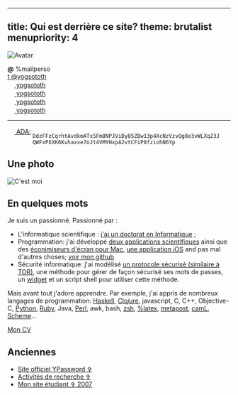 -----
title: Qui est derrière ce site?
theme: brutalist
menupriority: 4
-----

<img src="/Scratch/img/about/FlatAvatar.png" alt="Avatar" class="clean left"/>

<strong>@</strong> %mailperso  
<a href="http://twitter.com/yogsototh"><span class="social">&#116;</span> @yogsototh</a>  
<a href="https://keybase.io/yogsototh"><img src="/Scratch/img/keybase.svg" style="height:16px"/> yogsototh</a>  
[<img src="/Scratch/img/pinboard.png"  class="simple" style="height: 16px"/> yogsototh](http://pinboard.in/u:yogsototh)  
[<img src="/Scratch/img/GitHub-Mark-32px.png"  class="simple" style="height: 16px"/> yogsototh](http://github.com/yogsototh)  
[<img src="/Scratch/img/stackoverflow-logo.png"  class="simple" style="height: 16px"/> yogsototh](http://stackoverflow.com/users/40569/yogsototh)  


<hr style="clear:both"/>

[<img src="/Scratch/img/ada-logo.png"  class="simple" style="height: 16px; border-radius: 50%;"/> ADA:](https://cardanohub.org)
<code style="display:inline-block; word-wrap:break-word; text-align: left; vertical-align: top; max-width: 85%;">
DdzFFzCqrhtAvdkmATx5Fm8NPJViDy85ZBw13p4XcNzVzvQg8e3vWLXq23JQWFxPEXK6Kvhaxxe7oJt4VMYHxpA2vtCFiP8fziohN6Yp
</code>

## Une photo

![C'est moi](/Scratch/img/about/yann1.jpg)

## En quelques mots

Je suis un passionné. Passionné par :

  - L'informatique scientifique : [j'ai un doctorat en Informatique](http://yann.esposito.free.fr/recherche.php?lang=fr) ;
  - Programmation: j'ai développé [deux applications scientifiques](http://yann.esposito.free.fr/logiciels.php) ainsi que des [éconimiseurs d'écran pour Mac](/Scratch/fr/softwares), [une application iOS](http://ypassword.espozito.com) and pas mal d'autres choses; [voir mon github](http://github.com/yogsototh)
  - Sécurité informatique: j'ai modélisé [un protocole sécurisé (similaire à TOR)](http://yann.esposito.free.fr/enseignement/rez0.php#projet), une méthode pour gérer de façon sécurisé ses mots de passes, un [widget](/Scratch/fr/softwares/ypassword) et un script shell pour utiliser cette méthode.

Mais avant tout j'adore apprendre.
Par exemple, j'ai appris de nombreux langages de programmation:
[Haskell](http://haskell.org),
[Clo<i>j</i>ure](http://clojure.org),
javascript, C, C++, Objective-C,
[Python](http://python.org),
[Ruby](http://ruby-lang.org),
Java,
[Perl](http://perl.org),
awk,
bash,
[zsh](http://www.zsh.org),
[%latex](http://www.latex-project.org),
[metapost](http://www.tug.org/metapost.html),
[camL](http://caml.inria.fr),
[Scheme](http://mitpress.mit.edu/sicp/full-text/book/book.html)...

[Mon CV](http://cv.espozito.com)

## Anciennes

- [Site officiel YPassword &#x271E;](http://ypassword.espozito.com)
- [Activités de recherche &#x271E;](http://yann.esposito.free.fr/recherche.php?css=blue&amp;lang=fr)
- [Mon site étudiant &#x271E; 2007](http://yann.esposito.free.fr/)
